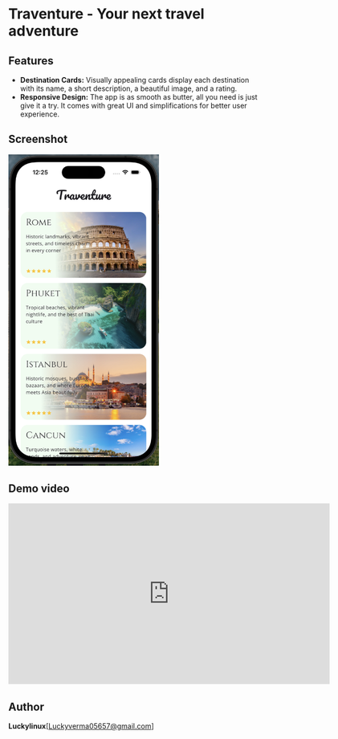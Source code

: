 # Traventure - Your next travel adventure 

## Features
* **Destination Cards:** Visually appealing cards display each destination with its name, a short description, a beautiful image, and a rating.
* **Responsive Design:** The app is as smooth as butter, all you need is just give it a try. It comes with great UI and simplifications for better user experience.

## Screenshot
<img src="traventure-screenshot.png" alt="image" width="300">

## Demo video
<iframe src="https://player.vimeo.com/video/1024295804?h=d22bf91597" width="640" height="360" frameborder="0" allow="autoplay; fullscreen; picture-in-picture" allowfullscreen></iframe>

## Author
**Luckylinux**[Luckyverma05657@gmail.com]
